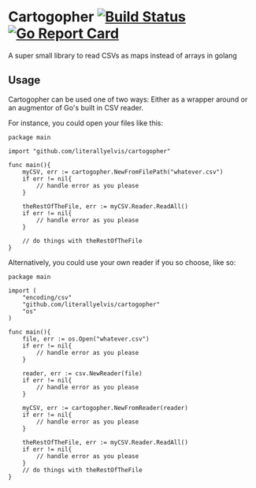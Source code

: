 # Cartogopher [![Build Status](https://travis-ci.org/LiterallyElvis/cartogopher.svg?branch=master)](https://travis-ci.org/LiterallyElvis/cartogopher) [![Go Report Card](https://goreportcard.com/badge/github.com/LiterallyElvis/cartogopher)](https://goreportcard.com/report/github.com/LiterallyElvis/cartogopher)
A super small library to read CSVs as maps instead of arrays in golang

## Usage
Cartogopher can be used one of two ways: Either as a wrapper around or an augmentor of Go's built in CSV reader.

For instance, you could open your files like this:

    package main

    import "github.com/literallyelvis/cartogopher"

    func main(){
        myCSV, err := cartogopher.NewFromFilePath("whatever.csv")
        if err != nil{
            // handle error as you please
        }

        theRestOfTheFile, err := myCSV.Reader.ReadAll()
        if err != nil{
            // handle error as you please
        }

        // do things with theRestOfTheFile
    }

Alternatively, you could use your own reader if you so choose, like so:

    package main

    import (
        "encoding/csv"
        "github.com/literallyelvis/cartogopher"
        "os"
    )

    func main(){
        file, err := os.Open("whatever.csv")
        if err != nil{
            // handle error as you please
        }

        reader, err := csv.NewReader(file)
        if err != nil{
            // handle error as you please
        }

        myCSV, err := cartogopher.NewFromReader(reader)
        if err != nil{
            // handle error as you please
        }

        theRestOfTheFile, err := myCSV.Reader.ReadAll()
        if err != nil{
            // handle error as you please
        }
        // do things with theRestOfTheFile
    }
